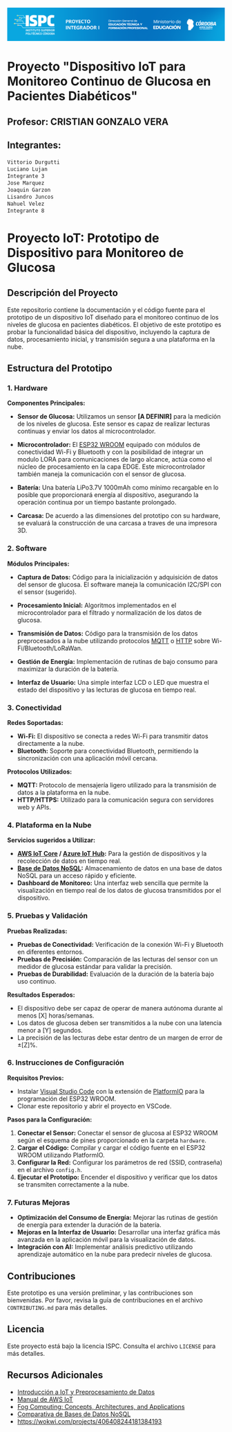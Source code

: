 ![alt_tex](../E%20Recursos/caratula.png)  
# Proyecto "Dispositivo IoT para Monitoreo Continuo de Glucosa en Pacientes Diabéticos"
  
  ## Profesor: CRISTIAN GONZALO VERA
  ## Integrantes:

    Vittorio Durgutti
    Luciano Lujan
    Integrante 3 
    Jose Marquez  
    Joaquin Garzon  
    Lisandro Juncos  
    Nahuel Velez  
    Integrante 8  


# Proyecto IoT: Prototipo de Dispositivo para Monitoreo de Glucosa

## Descripción del Proyecto

Este repositorio contiene la documentación y el código fuente para el prototipo de un dispositivo IoT diseñado para el monitoreo continuo de los niveles de glucosa en pacientes diabéticos. El objetivo de este prototipo es probar la funcionalidad básica del dispositivo, incluyendo la captura de datos, procesamiento inicial, y transmisión segura a una plataforma en la nube.

## Estructura del Prototipo

### 1. **Hardware**

**Componentes Principales:**
- **Sensor de Glucosa:** Utilizamos un sensor **[A DEFINIR]** para la medición de los niveles de glucosa. Este sensor es capaz de realizar lecturas continuas y enviar los datos al microcontrolador.  

- **Microcontrolador:** El [ESP32 WROOM](https://www.espressif.com/en/products/modules/esp32) equipado con módulos de conectividad Wi-Fi y Bluetooth y con la posibilidad de integrar un modulo LORA para comunicaciones de largo alcance, actúa como el núcleo de procesamiento en la capa EDGE. Este microcontrolador también maneja la comunicación con el sensor de glucosa.  

- **Batería:** Una batería LiPo3.7V 1000mAh como mínimo recargable en lo posible que proporcionará energía al dispositivo, asegurando la operación continua por un tiempo bastante prolongado.  

- **Carcasa:** De acuerdo a las dimensiones del prototipo con su hardware, se evaluará la construcción de una carcasa a traves de una impresora 3D.

### 2. **Software**

**Módulos Principales:**
- **Captura de Datos:** Código para la inicialización y adquisición de datos del sensor de glucosa. El software maneja la comunicación I2C/SPI con el sensor (sugerido).  

- **Procesamiento Inicial:** Algoritmos implementados en el microcontrolador para el filtrado y normalización de los datos de glucosa.  

- **Transmisión de Datos:** Código para la transmisión de los datos preprocesados a la nube utilizando protocolos [MQTT](https://mqtt.org/) o [HTTP](https://developer.mozilla.org/en-US/docs/Web/HTTP) sobre Wi-Fi/Bluetooth/LoRaWan.  

- **Gestión de Energía:** Implementación de rutinas de bajo consumo para maximizar la duración de la batería.  

- **Interfaz de Usuario:** Una simple interfaz LCD o LED que muestra el estado del dispositivo y las lecturas de glucosa en tiempo real.  


### 3. **Conectividad**

**Redes Soportadas:**
- **Wi-Fi:** El dispositivo se conecta a redes Wi-Fi para transmitir datos directamente a la nube.
- **Bluetooth:** Soporte para conectividad Bluetooth, permitiendo la sincronización con una aplicación móvil cercana.

**Protocolos Utilizados:**
- **MQTT:** Protocolo de mensajería ligero utilizado para la transmisión de datos a la plataforma en la nube.
- **HTTP/HTTPS:** Utilizado para la comunicación segura con servidores web y APIs.

### 4. **Plataforma en la Nube**

**Servicios sugeridos a Utilizar:**
- **[AWS IoT Core](https://aws.amazon.com/iot-core/) / [Azure IoT Hub](https://azure.microsoft.com/en-us/products/iot-hub/):** Para la gestión de dispositivos y la recolección de datos en tiempo real.
- **[Base de Datos NoSQL](https://aws.amazon.com/nosql/):** Almacenamiento de datos en una base de datos NoSQL para un acceso rápido y eficiente.
- **Dashboard de Monitoreo:** Una interfaz web sencilla que permite la visualización en tiempo real de los datos de glucosa transmitidos por el dispositivo.

### 5. **Pruebas y Validación**

**Pruebas Realizadas:**
- **Pruebas de Conectividad:** Verificación de la conexión Wi-Fi y Bluetooth en diferentes entornos.
- **Pruebas de Precisión:** Comparación de las lecturas del sensor con un medidor de glucosa estándar para validar la precisión.
- **Pruebas de Durabilidad:** Evaluación de la duración de la batería bajo uso continuo.

**Resultados Esperados:**
- El dispositivo debe ser capaz de operar de manera autónoma durante al menos [X] horas/semanas.
- Los datos de glucosa deben ser transmitidos a la nube con una latencia menor a [Y] segundos.
- La precisión de las lecturas debe estar dentro de un margen de error de ±[Z]%.

### 6. **Instrucciones de Configuración**

**Requisitos Previos:**
- Instalar [Visual Studio Code](https://code.visualstudio.com/) con la extensión de [PlatformIO](https://platformio.org/install/ide?install=vscode) para la programación del ESP32 WROOM.
- Clonar este repositorio y abrir el proyecto en VSCode.

**Pasos para la Configuración:**
1. **Conectar el Sensor:** Conectar el sensor de glucosa al ESP32 WROOM según el esquema de pines proporcionado en la carpeta `hardware`.
2. **Cargar el Código:** Compilar y cargar el código fuente en el ESP32 WROOM utilizando PlatformIO.
3. **Configurar la Red:** Configurar los parámetros de red (SSID, contraseña) en el archivo `config.h`.
4. **Ejecutar el Prototipo:** Encender el dispositivo y verificar que los datos se transmiten correctamente a la nube.

### 7. **Futuras Mejoras**

- **Optimización del Consumo de Energía:** Mejorar las rutinas de gestión de energía para extender la duración de la batería.
- **Mejoras en la Interfaz de Usuario:** Desarrollar una interfaz gráfica más avanzada en la aplicación móvil para la visualización de datos.
- **Integración con AI:** Implementar análisis predictivo utilizando aprendizaje automático en la nube para predecir niveles de glucosa.

## Contribuciones

Este prototipo es una versión preliminar, y las contribuciones son bienvenidas. Por favor, revisa la guía de contribuciones en el archivo `CONTRIBUTING.md` para más detalles.

## Licencia

Este proyecto está bajo la licencia ISPC. Consulta el archivo `LICENSE` para más detalles.

## Recursos Adicionales

- [Introducción a IoT y Preprocesamiento de Datos](https://www.researchgate.net/publication/332219292_Introduction_to_IoT_and_Edge_Computing)
- [Manual de AWS IoT](https://docs.aws.amazon.com/iot/latest/developerguide/what-is-aws-iot.html)
- [Fog Computing: Concepts, Architectures, and Applications](https://ieeexplore.ieee.org/document/7389486)
- [Comparativa de Bases de Datos NoSQL](https://www.mongodb.com/nosql-explained)
- https://wokwi.com/projects/406408244181384193 
